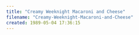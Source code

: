 ```yaml
---
title: "Creamy Weeknight Macaroni and Cheese"
filename: "Creamy-Weeknight-Macaroni-and-Cheese"
created: 1989-05-04 17:36:15
---
```

